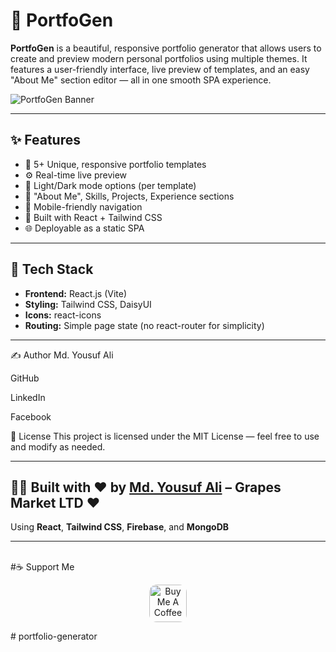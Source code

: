 # 🚀 PortfoGen

**PortfoGen** is a beautiful, responsive portfolio generator that allows users to create and preview modern personal portfolios using multiple themes. It features a user-friendly interface, live preview of templates, and an easy "About Me" section editor — all in one smooth SPA experience.

![PortfoGen Banner](public/banner.png)

---

## ✨ Features

- 🎨 5+ Unique, responsive portfolio templates
- ⚙️ Real-time live preview
- 🌙 Light/Dark mode options (per template)
- 🧠 "About Me", Skills, Projects, Experience sections
- 📱 Mobile-friendly navigation
- 💾 Built with React + Tailwind CSS
- 🌐 Deployable as a static SPA

---

## 🧪 Tech Stack

- **Frontend:** React.js (Vite)
- **Styling:** Tailwind CSS, DaisyUI
- **Icons:** react-icons
- **Routing:** Simple page state (no react-router for simplicity)

---



✍️ Author
Md. Yousuf Ali

GitHub

LinkedIn

Facebook

📄 License
This project is licensed under the MIT License — feel free to use and modify as needed.


---

## 👨‍💻 Built with ❤️ by [Md. Yousuf Ali](https://www.linkedin.com/in/yousuf-ali-656744141/) – Grapes Market LTD ❤️  
Using **React**, **Tailwind CSS**, **Firebase**, and **MongoDB**

---




<br/>
#☕ Support Me

<p align="center"> <a href="https://www.buymeacoffee.com/yousufali156" target="_blank"> <img src="https://cdn.buymeacoffee.com/buttons/v2/default-yellow.png" alt="Buy Me A Coffee" height="60" style="border-radius:12px" /> </a> </p># portfolio-generator

